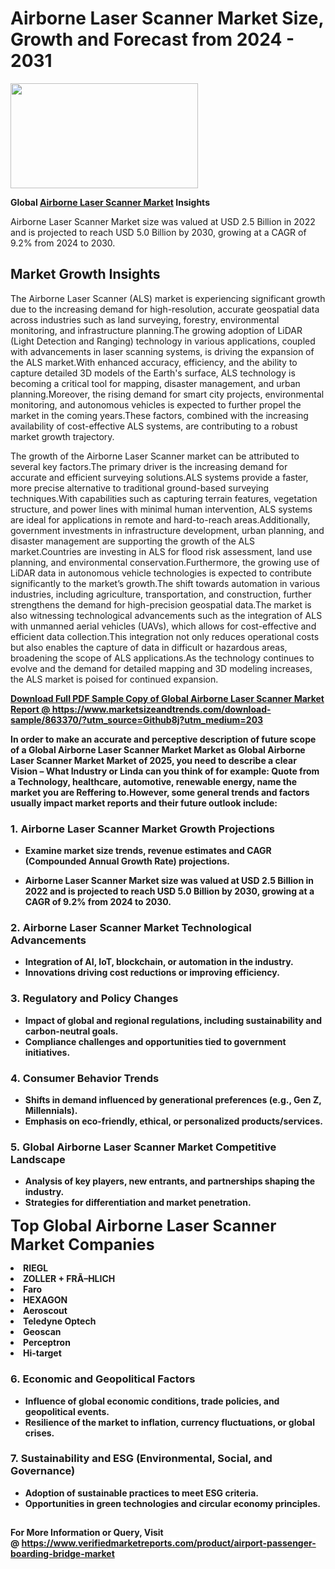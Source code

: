 <H1>Airborne Laser Scanner Market Size, Growth and Forecast from 2024 - 2031</H1><img class="aligncenter size-medium wp-image-584254" src="https://thirdeyenews.in/wp-content/uploads/2024/09/Global-Market-Research-300x168.jpeg" alt="" width="300" height="168" /><p><strong>Global&nbsp;<a href="https://www.marketsizeandtrends.com/download-sample/863370/?utm_source=Github8j?utm_medium=203">Airborne Laser Scanner Market</a> Insights</strong></p><p>Airborne Laser Scanner Market size was valued at USD 2.5 Billion in 2022 and is projected to reach USD 5.0 Billion by 2030, growing at a CAGR of 9.2% from 2024 to 2030.</p><p><h2>Market Growth Insights</h2> <p>The Airborne Laser Scanner (ALS) market is experiencing significant growth due to the increasing demand for high-resolution, accurate geospatial data across industries such as land surveying, forestry, environmental monitoring, and infrastructure planning.The growing adoption of LiDAR (Light Detection and Ranging) technology in various applications, coupled with advancements in laser scanning systems, is driving the expansion of the ALS market.With enhanced accuracy, efficiency, and the ability to capture detailed 3D models of the Earth's surface, ALS technology is becoming a critical tool for mapping, disaster management, and urban planning.Moreover, the rising demand for smart city projects, environmental monitoring, and autonomous vehicles is expected to further propel the market in the coming years.These factors, combined with the increasing availability of cost-effective ALS systems, are contributing to a robust market growth trajectory.</p> <p><strong><a href="#"></a></strong></p> <p>The growth of the Airborne Laser Scanner market can be attributed to several key factors.The primary driver is the increasing demand for accurate and efficient surveying solutions.ALS systems provide a faster, more precise alternative to traditional ground-based surveying techniques.With capabilities such as capturing terrain features, vegetation structure, and power lines with minimal human intervention, ALS systems are ideal for applications in remote and hard-to-reach areas.Additionally, government investments in infrastructure development, urban planning, and disaster management are supporting the growth of the ALS market.Countries are investing in ALS for flood risk assessment, land use planning, and environmental conservation.Furthermore, the growing use of LiDAR data in autonomous vehicle technologies is expected to contribute significantly to the market’s growth.The shift towards automation in various industries, including agriculture, transportation, and construction, further strengthens the demand for high-precision geospatial data.The market is also witnessing technological advancements such as the integration of ALS with unmanned aerial vehicles (UAVs), which allows for cost-effective and efficient data collection.This integration not only reduces operational costs but also enables the capture of data in difficult or hazardous areas, broadening the scope of ALS applications.As the technology continues to evolve and the demand for detailed mapping and 3D modeling increases, the ALS market is poised for continued expansion.</p> <p><strong><a href="#"></p><p><span class=""><strong>Download Full PDF Sample Copy of Global Airborne Laser Scanner Market Report</strong> @ <a href="https://www.marketsizeandtrends.com/download-sample/863370/?utm_source=Github8j?utm_medium=203" target="_blank">https://www.marketsizeandtrends.com/download-sample/863370/?utm_source=Github8j?utm_medium=203</a></span></p><p>In order to make an accurate and perceptive description of future scope of a Global&nbsp;Airborne Laser Scanner Market Market as Global&nbsp;Airborne Laser Scanner Market Market of 2025, you need to describe a clear Vision &ndash; What Industry or Linda can you think of for example: Quote from a Technology, healthcare, automotive, renewable energy, name the market you are Reffering to.However, some general trends and factors usually impact market reports and their future outlook include:</p><h3>1.&nbsp;<strong>Airborne Laser Scanner Market Growth Projections</strong></h3><ul><li>Examine market size trends, revenue estimates and CAGR (Compounded Annual Growth Rate) projections.</li><li><p>Airborne Laser Scanner Market size was valued at USD 2.5 Billion in 2022 and is projected to reach USD 5.0 Billion by 2030, growing at a CAGR of 9.2% from 2024 to 2030.</p></li></ul><h3>2.&nbsp;<strong>Airborne Laser Scanner Market Technological Advancements</strong></h3><ul><li>Integration of AI, IoT, blockchain, or automation in the industry.</li><li>Innovations driving cost reductions or improving efficiency.</li></ul><h3>3.&nbsp;<strong>Regulatory and Policy Changes</strong></h3><ul><li>Impact of global and regional regulations, including sustainability and carbon-neutral goals.</li><li>Compliance challenges and opportunities tied to government initiatives.</li></ul><h3>4.&nbsp;<strong>Consumer Behavior Trends</strong></h3><ul><li>Shifts in demand influenced by generational preferences (e.g., Gen Z, Millennials).</li><li>Emphasis on eco-friendly, ethical, or personalized products/services.</li></ul><h3>5.&nbsp;<strong>Global Airborne Laser Scanner Market Competitive Landscape</strong></h3><ul><li>Analysis of key players, new entrants, and partnerships shaping the industry.</li><li>Strategies for differentiation and market penetration.</li></ul><p data-pm-slice="1 1 []"><span style="color: inherit; font-family: inherit; font-size: 25px;">Top Global Airborne Laser Scanner Market Companies</span></p><div class="" data-test-id=""><p><li>RIEGL</li><li> ZOLLER + FRÃ–HLICH</li><li> Faro</li><li> HEXAGON</li><li> Aeroscout</li><li> Teledyne Optech</li><li> Geoscan</li><li> Perceptron</li><li> Hi-target</li></p></div><h3>6.&nbsp;<strong>Economic and Geopolitical Factors</strong></h3><ul><li>Influence of global economic conditions, trade policies, and geopolitical events.</li><li>Resilience of the market to inflation, currency fluctuations, or global crises.</li></ul><h3>7.&nbsp;<strong>Sustainability and ESG (Environmental, Social, and Governance)</strong></h3><ul><li>Adoption of sustainable practices to meet ESG criteria.</li><li>Opportunities in green technologies and circular economy principles.</li></ul><h2><strong style="font-size: 14px;">For More Information or Query, Visit @&nbsp;</strong><a style="background-color: #ffffff; font-size: 14px;" href="https://www.marketsizeandtrends.com/report/airborne-laser-scanner-market/" target="_blank">https://www.verifiedmarketreports.com/product/airport-passenger-boarding-bridge-market</a></h2>